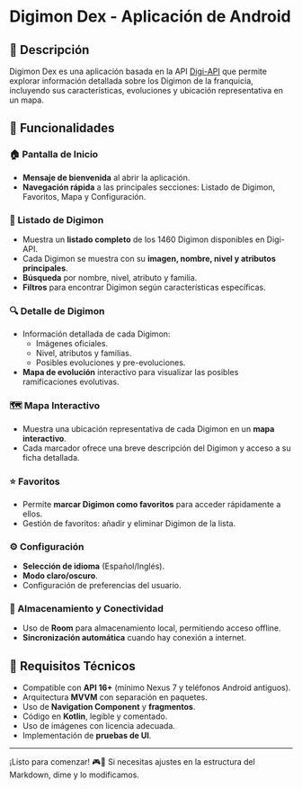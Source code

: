 # Digimon Dex - Aplicación de Android  

## 📌 Descripción  
Digimon Dex es una aplicación basada en la API [Digi-API](https://digi-api.com/) que permite explorar información detallada sobre los Digimon de la franquicia, incluyendo sus características, evoluciones y ubicación representativa en un mapa.  

## 🚀 Funcionalidades  

### 🏠 Pantalla de Inicio  
- **Mensaje de bienvenida** al abrir la aplicación.  
- **Navegación rápida** a las principales secciones: Listado de Digimon, Favoritos, Mapa y Configuración.  

### 📜 Listado de Digimon  
- Muestra un **listado completo** de los 1460 Digimon disponibles en Digi-API.  
- Cada Digimon se muestra con su **imagen, nombre, nivel y atributos principales**.  
- **Búsqueda** por nombre, nivel, atributo y familia.  
- **Filtros** para encontrar Digimon según características específicas.  

### 🔍 Detalle de Digimon  
- Información detallada de cada Digimon:  
  - Imágenes oficiales.  
  - Nivel, atributos y familias.  
  - Posibles evoluciones y pre-evoluciones.  
- **Mapa de evolución** interactivo para visualizar las posibles ramificaciones evolutivas.  

### 🗺️ Mapa Interactivo  
- Muestra una ubicación representativa de cada Digimon en un **mapa interactivo**.  
- Cada marcador ofrece una breve descripción del Digimon y acceso a su ficha detallada.  

### ⭐ Favoritos  
- Permite **marcar Digimon como favoritos** para acceder rápidamente a ellos.  
- Gestión de favoritos: añadir y eliminar Digimon de la lista.  

### ⚙️ Configuración  
- **Selección de idioma** (Español/Inglés).  
- **Modo claro/oscuro**.  
- Configuración de preferencias del usuario.  

### 💾 Almacenamiento y Conectividad  
- Uso de **Room** para almacenamiento local, permitiendo acceso offline.  
- **Sincronización automática** cuando hay conexión a internet.  

## 📌 Requisitos Técnicos  
- Compatible con **API 16+** (mínimo Nexus 7 y teléfonos Android antiguos).  
- Arquitectura **MVVM** con separación en paquetes.  
- Uso de **Navigation Component** y **fragmentos**.  
- Código en **Kotlin**, legible y comentado.  
- Uso de imágenes con licencia adecuada.  
- Implementación de **pruebas de UI**.  

---

¡Listo para comenzar! 🎮🚀 Si necesitas ajustes en la estructura del Markdown, dime y lo modificamos.
